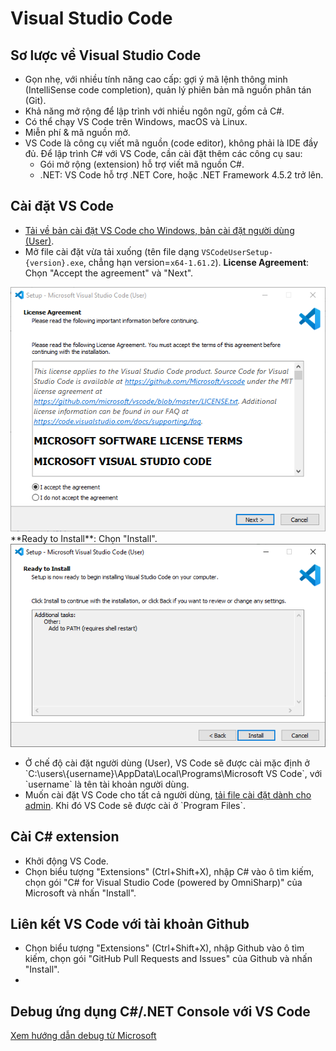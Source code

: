 # Visual Studio Code

## Sơ lược về Visual Studio Code
- Gọn nhẹ, với nhiều tính năng cao cấp: gợi ý mã lệnh thông minh (IntelliSense code completion), quản lý phiên bản mã nguồn phân tán (Git).
- Khả năng mở rộng để lập trình với nhiều ngôn ngữ, gồm cả C#.
- Có thể chạy VS Code trên Windows, macOS và Linux.
- Miễn phí & mã nguồn mở. 
- VS Code là công cụ viết mã nguồn (code editor), không phải là IDE đầy đủ. Để lập trình C# với VS Code, cần cài đặt thêm các công cụ sau:
    * Gói mở rộng (extension) hỗ trợ viết mã nguồn C#.
    * .NET: VS Code hỗ trợ .NET Core, hoặc .NET Framework 4.5.2 trở lên.

## Cài đặt VS Code 
- [Tải về bản cài đặt VS Code cho Windows, bản cài đặt người dùng (User)](https://go.microsoft.com/fwlink/?LinkID=534107).
- Mở file cài đặt vừa tải xuống (tên file dạng `VSCodeUserSetup-{version}.exe`, chẳng hạn version=`x64-1.61.2`).
**License Agreement**: Chọn "Accept the agreement" và "Next".
<img src="figs/installvscode1.PNG">
**Ready to Install**: Chọn "Install".
<img src="figs/installvscode3.PNG">

<div class="note">
<p>
<ul>
<li>Ở chế độ cài đặt người dùng (User), VS Code sẽ được cài mặc định ở `C:\users\{username}\AppData\Local\Programs\Microsoft VS Code`, với `username` là tên tài khoản người dùng.</li>
<li>Muốn cài đặt VS Code cho tất cả người dùng, <a href="https://go.microsoft.com/fwlink/?linkid=852157">tải file cài đặt dành cho admin</a>. Khi đó VS Code sẽ được cài ở `Program Files`.
</ul>
</p>
</div>

## Cài C# extension

- Khởi động VS Code.
- Chọn biểu tượng "Extensions" (Ctrl+Shift+X), nhập C# vào ô tìm kiếm, chọn gói "C# for Visual Studio Code (powered by OmniSharp)" của Microsoft và nhấn "Install".

## Liên kết VS Code với tài khoản Github

- Chọn biểu tượng "Extensions" (Ctrl+Shift+X), nhập Github vào ô tìm kiếm, chọn gói "GitHub Pull Requests and Issues" của Github và nhấn "Install".
- 

## Debug ứng dụng C#/.NET Console với VS Code

[Xem hướng dẫn debug từ Microsoft](https://learn.microsoft.com/en-us/dotnet/core/tutorials/debugging-with-visual-studio-code)
